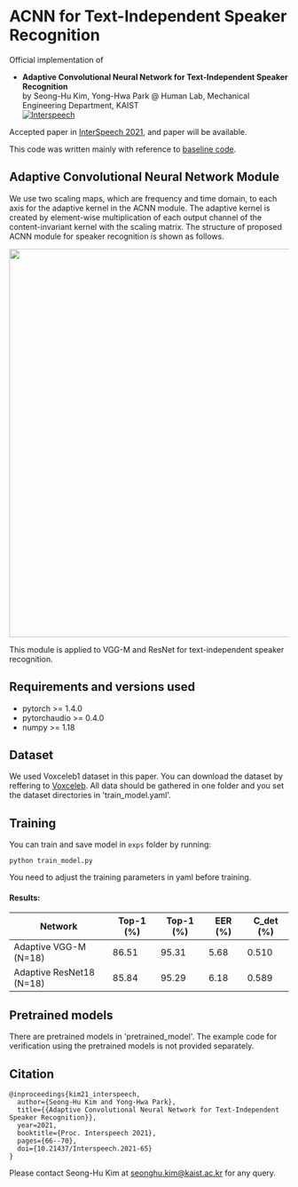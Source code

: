 # ACNN for Text-Independent Speaker Recognition

Official implementation of 
 - **Adaptive Convolutional Neural Network for Text-Independent Speaker Recognition** <br>
by Seong-Hu Kim, Yong-Hwa Park @ Human Lab, Mechanical Engineering Department, KAIST<br>
[![Interspeech](https://img.shields.io/badge/InterSpeech2021-inproceedings-orange)](https://www.isca-speech.org/archive/pdfs/interspeech_2021/kim21_interspeech.pdf) <br>

Accepted paper in [InterSpeech 2021](https://www.interspeech2021.org/), and paper will be available.

This code was written mainly with reference to [baseline code](https://github.com/Jungjee/RawNet).

## Adaptive Convolutional Neural Network Module
We use two scaling maps, which are frequency and time domain, to each axis for the adaptive kernel in the ACNN module.  The adaptive kernel is created by element-wise multiplication of each output channel of the content-invariant kernel with the scaling matrix. The structure of proposed ACNN module for speaker recognition is shown as follows.

<img src="./pretrained_model/ACNN_module.png" width="700">

This module is applied to VGG-M and ResNet for text-independent speaker recognition. 

## Requirements and versions used
- pytorch >= 1.4.0
- pytorchaudio >= 0.4.0
- numpy >= 1.18

## Dataset
We used Voxceleb1 dataset in this paper. You can download the dataset by reffering to [Voxceleb](https://www.robots.ox.ac.uk/~vgg/data/voxceleb/vox1.html). All data should be gathered in one folder and you set the dataset directories in 'train_model.yaml'.

## Training
You can train and save model in `exps` folder by running:
```shell
python train_model.py
```
You need to adjust the training parameters in yaml before training.

#### Results:

Network              | Top-1 (%) |  Top-1 (%) | EER (%) | C_det (%) |
---------------------|-----------|------------|---------|-----------|
Adaptive VGG-M (N=18)| 86.51     | 95.31      | 5.68    | 0.510     |
Adaptive ResNet18 (N=18)| 85.84     | 95.29      | 6.18    | 0.589     |

## Pretrained models
There are pretrained models in 'pretrained_model'. The example code for verification using the pretrained models is not provided separately.

## Citation

    @inproceedings{kim21_interspeech,
      author={Seong-Hu Kim and Yong-Hwa Park},
      title={{Adaptive Convolutional Neural Network for Text-Independent Speaker Recognition}},
      year=2021,
      booktitle={Proc. Interspeech 2021},
      pages={66--70},
      doi={10.21437/Interspeech.2021-65}
    }


Please contact Seong-Hu Kim at seonghu.kim@kaist.ac.kr for any query.

